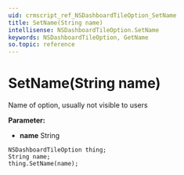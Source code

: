 ```yaml
---
uid: crmscript_ref_NSDashboardTileOption_SetName
title: SetName(String name)
intellisense: NSDashboardTileOption.SetName
keywords: NSDashboardTileOption, GetName
so.topic: reference
---
```


# SetName(String name)

Name of option, usually not visible to users

**Parameter:** 
 - **name** String

```crmscript
NSDashboardTileOption thing;
String name;
thing.SetName(name);
```

